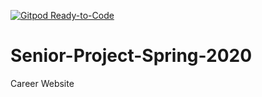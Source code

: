 [![Gitpod Ready-to-Code](https://img.shields.io/badge/Gitpod-Ready--to--Code-blue?logo=gitpod)](https://gitpod.io/#https://github.com/sh3plife/Senior-Project-Spring-2020) 

# Senior-Project-Spring-2020
Career Website
